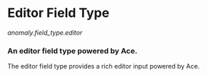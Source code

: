 # Editor Field Type

*anomaly.field_type.editor*

### An editor field type powered by Ace.

The editor field type provides a rich editor input powered by Ace.
